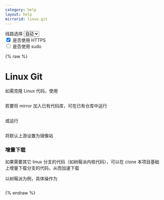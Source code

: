 ```yaml
---
category: help
layout: help
mirrorid: linux.git
---
```


<!-- 本 markdown 从 tuna/mirrorz-help-ng 自动生成，如需修改请参阅该仓库 -->

<style>.z-help tmpl { display: none }</style>

<div class="z-wrap">
    <form class="z-form z-global" onchange="form_update(null)" onsubmit="return false">
        <div>
            <label for="e0a5cecb">线路选择</label>
            <select id="e0a5cecb" name="host">
                <option selected="selected" value="{{ site.url }}">自动</option>
                <option value="{{ site.urlv4 }}">IPv4</option>
                <option value="{{ site.urlv6 }}">IPv6</option>
            </select>
        </div>
        <div>
            <input id="144d763c" name="_scheme" type="checkbox" checked>
            <label for="144d763c">是否使用 HTTPS</label>
        </div>
        <div>
            <input id="4659e7da" name="_sudo" type="checkbox">
            <label for="4659e7da">是否使用 sudo</label>
        </div>
    </form>
</div>
{% raw %}
<div class="z-help"><h1>Linux Git</h1>
<p>如需克隆 Linux 代码，使用</p>
<div class="z-wrap"><form class="z-form" onchange="form_update(event)" onsubmit="return false"></form><pre class="z-code"></pre></div><tmpl z-lang="bash">
git clone {{endpoint}}
</tmpl>
<p>若要将 mirror 加入已有代码库，可在已有仓库中运行</p>
<div class="z-wrap"><form class="z-form" onchange="form_update(event)" onsubmit="return false"></form><pre class="z-code"></pre></div><tmpl z-lang="bash">
git remote add mirror {{endpoint}}
</tmpl>
<p>或运行</p>
<div class="z-wrap"><form class="z-form" onchange="form_update(event)" onsubmit="return false"></form><pre class="z-code"></pre></div><tmpl z-lang="bash">
git remote set-url origin {{endpoint}}
</tmpl>
<p>将默认上游设置为镜像站</p>
<h3>增量下载</h3>
<p>如果需要其它 linux 分支的代码（如树莓派内核代码），可以在 clone 本项目基础上增量下载分支的代码，从而加速下载</p>
<p>以树莓派为例，具体操作为</p>
<div class="z-wrap"><form class="z-form" onchange="form_update(event)" onsubmit="return false"></form><pre class="z-code"></pre></div><tmpl z-lang="bash">
git clone {{endpoint}}
git remote add rasp https://github.com/raspberrypi/linux.git
git fetch rasp
</tmpl><script id="z-config" type="application/x-mirrorz-help">eyJfIjogIkxpbnV4IEdpdCIsICJibG9jayI6IFsibGludXguZ2l0Il0sICJpbnB1dCI6IHt9LCAibmFtZSI6ICJsaW51eC5naXQifQ==</script>
</div>

{% endraw %}

<script src="/static/js/mustache.min.js?{{ site.data['hash'] }}"></script>
<script src="/static/js/zdocs.js?{{ site.data['hash'] }}"></script>
